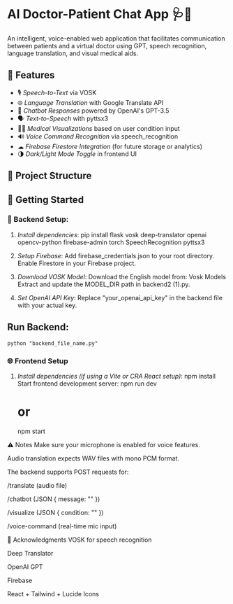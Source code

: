 # AI Doctor-Patient Chat App 🩺🤖

An intelligent, voice-enabled web application that facilitates communication between patients and a virtual doctor using GPT, speech recognition, language translation, and visual medical aids.

## 🧠 Features

- 🎙 *Speech-to-Text* via VOSK
- 🌐 *Language Translation* with Google Translate API
- 💬 *Chatbot Responses* powered by OpenAI's GPT-3.5
- 🗣 *Text-to-Speech* with pyttsx3
- 🧑‍⚕ *Medical Visualizations* based on user condition input
- 🔊 *Voice Command Recognition* via speech_recognition
- ☁ *Firebase Firestore Integration* (for future storage or analytics)
- 🌗 *Dark/Light Mode Toggle* in frontend UI


## 📁 Project Structure

## 🚀 Getting Started

### 🔧 Backend Setup:

1. *Install dependencies*:
    pip install flask vosk deep-translator openai opencv-python firebase-admin torch SpeechRecognition pyttsx3
   
3. *Setup Firebase*:
    Add firebase_credentials.json to your root directory.
    Enable Firestore in your Firebase project.

3. *Download VOSK Model*:
    Download the English model from: Vosk Models Extract and update the MODEL_DIR path in backend2 (1).py.

4. *Set OpenAI API Key*:
    Replace "your_openai_api_key" in the backend file with your actual key.

## Run Backend:
    python "backend_file_name.py"
### 🌐 Frontend Setup

1. *Install dependencies (if using a Vite or CRA React setup)*:
    npm install
    Start frontend development server:
      npm run dev
    # or
      npm start
   
⚠ Notes
Make sure your microphone is enabled for voice features.

Audio translation expects WAV files with mono PCM format.

The backend supports POST requests for:

/translate (audio file)

/chatbot (JSON { message: "" })

/visualize (JSON { condition: "" })

/voice-command (real-time mic input)

🙌 Acknowledgments
VOSK for speech recognition

Deep Translator

OpenAI GPT

Firebase

React + Tailwind + Lucide Icons
